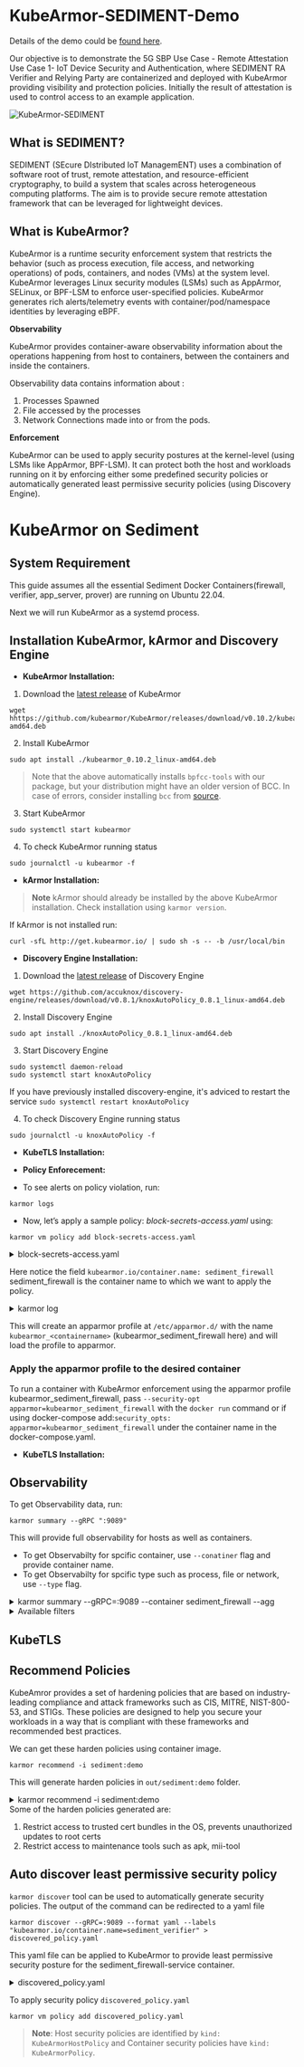 # KubeArmor-SEDIMENT-Demo

Details of the demo could be [found here](https://wiki.lfnetworking.org/pages/viewpage.action?pageId=82905466).

Our objective is to demonstrate the 5G SBP Use Case - Remote Attestation Use Case 1- IoT Device Security and Authentication, where SEDIMENT RA Verifier and Relying Party are containerized and deployed with KubeArmor providing visibility and protection policies. Initially the result of attestation is used to control access to an example application.

![KubeArmor-SEDIMENT](https://github.com/5G-Super-Blue-Print/KubeArmor-SEDIMENT-Demo/assets/9133227/7bab302e-f3d0-4e49-b9a8-0914a83204c5)

## What is SEDIMENT?

SEDIMENT (SEcure DIstributed IoT ManagemENT) uses a combination of software root of trust, remote attestation, and resource-efficient cryptography, to build a system that scales across heterogeneous computing platforms. The aim is to provide secure remote attestation framework that can be leveraged for lightweight devices.

## What is KubeArmor? 

KubeArmor is a runtime security enforcement system that restricts the behavior (such as process execution, file access, and networking operations) of pods, containers, and nodes (VMs) at the system level. KubeArmor leverages Linux security modules (LSMs) such as AppArmor, SELinux, or BPF-LSM to enforce user-specified policies. KubeArmor generates rich alerts/telemetry events with container/pod/namespace identities by leveraging eBPF.

**Observability**

KubeArmor provides container-aware observability information about the operations happening from host to containers, between the containers and inside the containers.

Observability data contains information about :

1) Processes Spawned
2) File accessed by the processes
3) Network Connections made into or from the pods.

**Enforcement**

KubeArmor can be used to apply security postures at the kernel-level (using LSMs like AppArmor, BPF-LSM). It can protect both the host and workloads running on it by enforcing either some predefined security policies or automatically generated least permissive security policies (using Discovery Engine).

# KubeArmor on Sediment

## System Requirement

This guide assumes all the essential Sediment Docker Containers(firewall, verifier, app_server, prover) are running on Ubuntu 22.04.

Next we will run KubeArmor as a systemd process.

## Installation KubeArmor, kArmor and Discovery Engine

* **KubeArmor Installation:**

1. Download the [latest release](https://github.com/kubearmor/KubeArmor/releases) of KubeArmor  

```
wget hhttps://github.com/kubearmor/KubeArmor/releases/download/v0.10.2/kubearmor_0.10.2_linux-amd64.deb
```

2. Install KubeArmor 

```
sudo apt install ./kubearmor_0.10.2_linux-amd64.deb
```

> Note that the above automatically installs `bpfcc-tools` with our package, but your distribution might have an older version of BCC. In case of errors, consider installing `bcc` from [source](https://github.com/iovisor/bcc/blob/master/INSTALL.md#source).

3. Start KubeArmor

```
sudo systemctl start kubearmor
```

4. To check KubeArmor running status

```
sudo journalctl -u kubearmor -f
```



* **kArmor Installation:**

> **Note** kArmor should already be installed by the above KubeArmor installation. Check installation using `karmor version`.  

If kArmor is not installed run:    

```
curl -sfL http://get.kubearmor.io/ | sudo sh -s -- -b /usr/local/bin
```

* **Discovery Engine Installation:**

1. Download the [latest release](https://github.com/accuknox/discovery-engine/releases) of Discovery Engine  

```
wget https://github.com/accuknox/discovery-engine/releases/download/v0.8.1/knoxAutoPolicy_0.8.1_linux-amd64.deb
```

2. Install Discovery Engine 

```
sudo apt install ./knoxAutoPolicy_0.8.1_linux-amd64.deb
```

3. Start Discovery Engine  

```
sudo systemctl daemon-reload  
sudo systemctl start knoxAutoPolicy
```
If you have previously installed discovery-engine, it's adviced to restart the service `sudo systemctl restart knoxAutoPolicy`

4. To check Discovery Engine running status

```
sudo journalctl -u knoxAutoPolicy -f
```
* **KubeTLS Installation:**


* **Policy Enforecement:**

* To see alerts on policy violation, run:

```
karmor logs
```

* Now, let’s apply a sample policy: *block-secrets-access.yaml* using:

```
karmor vm policy add block-secrets-access.yaml
```

<details>
<summary>block-secrets-access.yaml</summary>

```yaml
apiVersion: security.kubearmor.com/v1
kind: KubeArmorPolicy
metadata:
  name: block-certificates-access
spec:
  severity: 10
  message: "a critical file was accessed"
  tags:
  - WARNING
  selector:
    matchLabels:
      kubearmor.io/container.name: sediment_firewall
  process:
    matchPaths:
      - path: /usr/sbin/update-ca-certificates
  file:
    matchDirectories:
    - dir: /usr/share/ca-certificates/
      recursive: true
    - dir: /etc/ssl/
      recursive: true
  action:
    Block
```
</details>

Here notice the field `kubearmor.io/container.name: sediment_firewall` sediment_firewall is the container name to which we want to apply the policy.

<details>
<summary>karmor log</summary>

```yaml
HostName: ip-172-31-0-78
NamespaceName: container_namespace
PodName: sediment_firewall
ContainerName: sediment_firewall
ContainerID: fdce222f5fc47175b539384e866f7594df8984bb7e6b4f0bb0195b8028c43e5b
Type: MatchedPolicy
PolicyName: sediment-demo-trusted-cert-mod
Severity: 1
Message: Credentials modification denied
Source: /usr/bin/touch a.pem
Resource: /etc/ssl/a.pem
Operation: File
Action: Block
Data: syscall=SYS_OPENAT fd=-100 flags=O_WRONLY|O_CREAT|O_NOCTTY|O_NONBLOCK
Enforcer: BPFLSM
Result: Permission denied
ATags: [MITRE MITRE_T1552_unsecured_credentials FGT1555 5G]
HostPID: 12408
HostPPID: 12241
PID: 456
PPID: 425
ParentProcessName: /usr/bin/bash
ProcessName: /usr/bin/touch
Tags: MITRE,MITRE_T1552_unsecured_credentials,FGT1555,5G
```

<details>
<summary>Available filters</summary>

```
--logFilter <system|policy|all> - Filter to receive general system logs (system) or alerts on policy violation (policy) or both (all).
--logType <ContainerLog|HostLog> - Source of logs - ContainerLog: logs from containers or HostLog: logs from the host
--operation <Process|File|Network> - Type of logs based on process, file or network
--container - Specify container name to view container specific logs
```
</details>

</details>


This will create an apparmor profile at `/etc/apparmor.d/` with the name `kubearmor_<containername>` (kubearmor_sediment_firewall here) and will load the profile to apparmor.
 
### Apply the apparmor profile to the desired container
To run a container with KubeArmor enforcement using the apparmor profile kubearmor_sediment_firewall, pass `--security-opt apparmor=kubearmor_sediment_firewall` with the `docker run` command or if using docker-compose add:`security_opts: apparmor=kubearmor_sediment_firewall` under the container name in the docker-compose.yaml.

* **KubeTLS Installation:**


## Observability

To get Observability data, run:

```
karmor summary --gRPC ":9089"
```

This will provide full observability for hosts as well as containers.

* To get Observabilty for spcific container, use `--conatiner` flag and provide container name.
* To get Observabilty for spcific type such as process, file or network, use `--type` flag.

<details>
<summary>karmor summary --gRPC=:9089 --container sediment_firewall --agg</summary>

```
  Pod Name        sediment_firewall    
  Namespace Name  container_namespace  
  Cluster Name                         
  Container Name  sediment_firewall    
  Labels                               

File Data
+-------------------------------+---------------------------------------------------------------------------------------------------+-------+------------------------------+--------+
|          SRC PROCESS          |                                       DESTINATION FILE PATH                                       | COUNT |      LAST UPDATED TIME       | STATUS |
+-------------------------------+---------------------------------------------------------------------------------------------------+-------+------------------------------+--------+
| /bin/sh                       | /etc/ld.so.cache                                                                                  | 1     | Fri Jun 30 12:10:45 UTC 2023 | Allow  |
| /bin/sh                       | /usr/lib/x86_64-linux-gnu/                                                                        | 1     | Fri Jun 30 12:10:45 UTC 2023 | Allow  |
| /home/sediment/build/firewall | /                                                                                                 | 2     | Fri Jun 30 12:10:27 UTC 2023 | Allow  |
| /home/sediment/build/firewall | /dev/                                                                                             | 157   | Fri Jun 30 12:13:46 UTC 2023 | Allow  |
| /home/sediment/build/firewall | /etc/group                                                                                        | 1     | Fri Jun 30 12:10:27 UTC 2023 | Allow  |
| /home/sediment/build/firewall | /etc/ld.so.cache                                                                                  | 1     | Fri Jun 30 12:10:27 UTC 2023 | Allow  |
| /home/sediment/build/firewall | /home/sediment/configs/boards/+                                                                   | 1     | Fri Jun 30 12:10:27 UTC 2023 | Allow  |
| /home/sediment/build/firewall | /home/sediment/data                                                                               | 1     | Fri Jun 30 12:10:45 UTC 2023 | Allow  |
| /home/sediment/build/firewall | /home/sediment/data/                                                                              | 7     | Fri Jun 30 12:10:45 UTC 2023 | Allow  |
| /home/sediment/build/firewall | /proc/8605/mountinfo                                                                              | 1     | Fri Jun 30 12:10:26 UTC 2023 | Allow  |
| /home/sediment/build/firewall | /pts/0                                                                                            | 1     | Fri Jun 30 12:10:27 UTC 2023 | Allow  |
| /home/sediment/build/firewall | /pts/ptmx                                                                                         | 1     | Fri Jun 30 12:10:27 UTC 2023 | Allow  |
| /home/sediment/build/firewall | /sys/kernel/mm/transparent_hugepage/hpage_pmd_size                                                | 1     | Fri Jun 30 12:10:26 UTC 2023 | Allow  |
| /home/sediment/build/firewall | /usr/lib/x86_64-linux-gnu/                                                                        | 12    | Fri Jun 30 12:10:27 UTC 2023 | Allow  |
| /home/sediment/build/firewall | /var/lib/docker/overlay2/e745fee3d3fb80506a11f87c21719d7824bae6998e292bcd72b78d154ce091fc/merged  | 1     | Fri Jun 30 12:10:27 UTC 2023 | Allow  |
| /home/sediment/build/firewall | /var/lib/docker/overlay2/e745fee3d3fb80506a11f87c21719d7824bae6998e292bcd72b78d154ce091fc/merged/ | 17    | Fri Jun 30 12:10:26 UTC 2023 | Allow  |
+-------------------------------+---------------------------------------------------------------------------------------------------+-------+------------------------------+--------+


Ingress connections
+----------+-------------------------------+---------------+------+-----------+--------+-------+------------------------------+
| PROTOCOL |            COMMAND            |  POD/SVC/IP   | PORT | NAMESPACE | LABELS | COUNT |      LAST UPDATED TIME       |
+----------+-------------------------------+---------------+------+-----------+--------+-------+------------------------------+
| TCP      | /home/sediment/build/firewall | 192.168.2.200 | 8000 |           |        | 38    | Fri Jun 30 12:13:46 UTC 2023 |
| TCP      | /home/sediment/build/firewall | 192.168.2.101 | 8000 |           |        | 1     | Fri Jun 30 12:10:45 UTC 2023 |
+----------+-------------------------------+---------------+------+-----------+--------+-------+------------------------------+


Egress connections
+----------+-------------------------------+---------------+------+-----------+--------+-------+------------------------------+
| PROTOCOL |            COMMAND            |  POD/SVC/IP   | PORT | NAMESPACE | LABELS | COUNT |      LAST UPDATED TIME       |
+----------+-------------------------------+---------------+------+-----------+--------+-------+------------------------------+
| TCP      | /home/sediment/build/firewall | 192.168.2.101 | 8100 |           |        | 1     | Fri Jun 30 12:10:45 UTC 2023 |
| TCP      | /home/sediment/build/firewall | 192.168.2.102 | 8001 |           |        | 36    | Fri Jun 30 12:13:46 UTC 2023 |
+----------+-------------------------------+---------------+------+-----------+--------+-------+------------------------------+


Bind Points
+------------+-------------------------------+-----------+--------------+-------+------------------------------+
|  PROTOCOL  |            COMMAND            | BIND PORT | BIND ADDRESS | COUNT |      LAST UPDATED TIME       |
+------------+-------------------------------+-----------+--------------+-------+------------------------------+
| AF_INET    | /home/sediment/build/firewall | 8000      | 0.0.0.0      | 1     | Fri Jun 30 12:10:26 UTC 2023 |
| AF_NETLINK | /home/sediment/build/firewall |           |              | 2     | Fri Jun 30 12:10:26 UTC 2023 |
+------------+-------------------------------+-----------+--------------+-------+------------------------------+
```
</details>
<details>
<summary>Available filters</summary>

```
Flags:
      --agg                Aggregate destination files/folder path
      --cluster string     Cluster name
      --container string   Container name
      --gRPC string        gRPC server information
  -h, --help               help for summary
  -l, --labels string      Labels
  -n, --namespace string   Namespace
  -o, --output string      Export Summary Data in JSON (karmor summary -o json)
  -p, --pod string         PodName
      --rev-dns-lookup     Reverse DNS Lookup
  -t, --type string        Summary filter type : process|file|network  (default "process,file,network")
```
</details>

## KubeTLS


## Recommend Policies

KubeAmror provides a set of hardening policies that are based on industry-leading compliance and attack frameworks such as CIS, MITRE, NIST-800-53, and STIGs. These policies are designed to help you secure your workloads in a way that is compliant with these frameworks and recommended best practices.

We can get these harden policies using container image.
```
karmor recommend -i sediment:demo
```
This will generate harden policies in `out/sediment:demo` folder.

<details>
<summary>karmor recommend -i sediment:demo</summary>

```
INFO[0000] Found outdated version of policy-templates    Current Version=v0.2.3
INFO[0000] Downloading latest version [v0.2.1]          
INFO[0000] policy-templates updated                      Updated Version=v0.2.1
INFO[0000] pulling image                                 image="sediment:demo"
WARN[0001] Failed to pull image. Dumping generic policies. 
INFO[0001] No runtime policy generated for //sediment:demo 
created policy out/sediment-demo/maint-tools-access.yaml ...
created policy out/sediment-demo/trusted-cert-mod.yaml ...
created policy out/sediment-demo/system-owner-discovery.yaml ...
created policy out/sediment-demo/write-under-bin-dir.yaml ...
created policy out/sediment-demo/write-under-dev-dir.yaml ...
created policy out/sediment-demo/cronjob-cfg.yaml ...
created policy out/sediment-demo/pkg-mngr-exec.yaml ...
created policy out/sediment-demo/k8s-client-tool-exec.yaml ...
created policy out/sediment-demo/remote-file-copy.yaml ...
created policy out/sediment-demo/write-in-shm-dir.yaml ...
created policy out/sediment-demo/write-etc-dir.yaml ...
created policy out/sediment-demo/shell-history-mod.yaml ...
created policy out/sediment-demo/file-integrity-monitoring.yaml ...
output report in out/report.txt ...
  Container               | sediment:demo      
  OS                      | linux              
  Arch                    |                    
  Distro                  |                    
  Output Directory        | out/sediment-demo  
  policy-template version | v0.1.9             
+--------------------------------+--------------------------------+----------+--------+---------------------------------------------------+
|             POLICY             |           SHORT DESC           | SEVERITY | ACTION |                       TAGS                        |
+--------------------------------+--------------------------------+----------+--------+---------------------------------------------------+
| maint-tools-access.yaml        | Restrict access to maintenance | 1        | Audit  | PCI_DSS                                           |
|                                | tools (apk, mii-tool, ...)     |          |        | MITRE                                             |
+--------------------------------+--------------------------------+----------+--------+---------------------------------------------------+
| trusted-cert-mod.yaml          | Restrict access to trusted     | 1        | Block  | MITRE                                             |
|                                | certificated bundles in the OS |          |        | MITRE_T1552_unsecured_credentials                 |
|                                | image                          |          |        |                                                   |
+--------------------------------+--------------------------------+----------+--------+---------------------------------------------------+
| system-owner-discovery.yaml    | System Information Discovery   | 3        | Block  | MITRE                                             |
|                                | - block system owner discovery |          |        | MITRE_T1082_system_information_discovery          |
|                                | commands                       |          |        |                                                   |
+--------------------------------+--------------------------------+----------+--------+---------------------------------------------------+
| write-under-bin-dir.yaml       | System and Information         | 5        | Block  | NIST NIST_800-53_AU-2                             |
|                                | Integrity - System Monitoring  |          |        | NIST_800-53_SI-4 MITRE                            |
|                                | make directory under /bin/     |          |        | MITRE_T1036_masquerading                          |
+--------------------------------+--------------------------------+----------+--------+---------------------------------------------------+
| write-under-dev-dir.yaml       | System and Information         | 5        | Audit  | NIST NIST_800-53_AU-2                             |
|                                | Integrity - System Monitoring  |          |        | NIST_800-53_SI-4 MITRE                            |
|                                | make files under /dev/         |          |        | MITRE_T1036_masquerading                          |
+--------------------------------+--------------------------------+----------+--------+---------------------------------------------------+
| cronjob-cfg.yaml               | System and Information         | 5        | Audit  | NIST SI-4                                         |
|                                | Integrity - System Monitoring  |          |        | NIST_800-53_SI-4                                  |
|                                | Detect access to cronjob files |          |        | CIS CIS_Linux                                     |
|                                |                                |          |        | CIS_5.1_Configure_Cron                            |
+--------------------------------+--------------------------------+----------+--------+---------------------------------------------------+
| pkg-mngr-exec.yaml             | System and Information         | 5        | Block  | NIST                                              |
|                                | Integrity - Least              |          |        | NIST_800-53_CM-7(4)                               |
|                                | Functionality deny execution   |          |        | SI-4 process                                      |
|                                | of package manager process in  |          |        | NIST_800-53_SI-4                                  |
|                                | container                      |          |        |                                                   |
+--------------------------------+--------------------------------+----------+--------+---------------------------------------------------+
| k8s-client-tool-exec.yaml      | Adversaries may abuse a        | 5        | Block  | MITRE_T1609_container_administration_command      |
|                                | container administration       |          |        | MITRE_TA0002_execution                            |
|                                | service to execute commands    |          |        | MITRE_T1610_deploy_container                      |
|                                | within a container.            |          |        | MITRE NIST_800-53 NIST_800-53_AU-2                |
|                                |                                |          |        | NIST_800-53_SI-4 NIST                             |
+--------------------------------+--------------------------------+----------+--------+---------------------------------------------------+
| remote-file-copy.yaml          | The adversary is trying to     | 5        | Block  | MITRE                                             |
|                                | steal data.                    |          |        | MITRE_TA0008_lateral_movement                     |
|                                |                                |          |        | MITRE_TA0010_exfiltration                         |
|                                |                                |          |        | MITRE_TA0006_credential_access                    |
|                                |                                |          |        | MITRE_T1552_unsecured_credentials                 |
|                                |                                |          |        | NIST_800-53_SI-4(18) NIST                         |
|                                |                                |          |        | NIST_800-53 NIST_800-53_SC-4                      |
+--------------------------------+--------------------------------+----------+--------+---------------------------------------------------+
| write-in-shm-dir.yaml          | The adversary is trying to     | 5        | Block  | MITRE_execution                                   |
|                                | write under shm folder         |          |        | MITRE                                             |
+--------------------------------+--------------------------------+----------+--------+---------------------------------------------------+
| write-etc-dir.yaml             | The adversary is trying to     | 5        | Block  | NIST_800-53_SI-7 NIST                             |
|                                | avoid being detected.          |          |        | NIST_800-53_SI-4 NIST_800-53                      |
|                                |                                |          |        | MITRE_T1562.001_disable_or_modify_tools           |
|                                |                                |          |        | MITRE_T1036.005_match_legitimate_name_or_location |
|                                |                                |          |        | MITRE_TA0003_persistence                          |
|                                |                                |          |        | MITRE MITRE_T1036_masquerading                    |
|                                |                                |          |        | MITRE_TA0005_defense_evasion                      |
+--------------------------------+--------------------------------+----------+--------+---------------------------------------------------+
| shell-history-mod.yaml         | Adversaries may delete or      | 5        | Block  | NIST NIST_800-53 NIST_800-53_CM-5                 |
|                                | modify artifacts generated     |          |        | NIST_800-53_AU-6(8)                               |
|                                | within systems to remove       |          |        | MITRE_T1070_indicator_removal_on_host             |
|                                | evidence.                      |          |        | MITRE MITRE_T1036_masquerading                    |
+--------------------------------+--------------------------------+----------+--------+---------------------------------------------------+
| file-integrity-monitoring.yaml | File Integrity Monitoring      | 1        | Block  | NIST NIST_800-53_AU-2                             |
|                                |                                |          |        | NIST_800-53_SI-4 MITRE                            |
|                                |                                |          |        | MITRE_T1036_masquerading                          |
|                                |                                |          |        | MITRE_T1565_data_manipulation                     |
+--------------------------------+--------------------------------+----------+--------+---------------------------------------------------+

```
</details>
Some of the harden policies generated are:

1) Restrict access to trusted cert bundles in the OS, prevents unauthorized updates to root certs
2) Restrict access to maintenance tools such as apk, mii-tool



## Auto discover least permissive security policy

`karmor discover` tool can be used to automatically generate security policies. The output of the command can be redirected to a yaml file
```
karmor discover --gRPC=:9089 --format yaml --labels "kubearmor.io/container.name=sediment_verifier" > discovered_policy.yaml
```
This yaml file can be applied to KubeArmor to provide least permissive security posture for the sediment_firewall-service container.  

<details>
<summary>discovered_policy.yaml</summary>

```
apiVersion: security.kubearmor.com/v1
kind: KubeArmorPolicy
metadata:
  name: autopol-system-165939104
  namespace: container_namespace
spec:
  action: Allow
  file:
    matchDirectories:
    - dir: /
      recursive: true
    - dir: /lib/x86_64-linux-gnu/
      recursive: true
    matchPaths:
    - path: /home/sediment/build/verifier
      readOnly: true
  process:
    matchPaths:
    - path: /home/sediment/build/verifier
  selector:
    matchLabels:
      kubearmor.io/container.name: sediment_verifier
  severity: 1

```
</details>

To apply security policy `discovered_policy.yaml`  

```
karmor vm policy add discovered_policy.yaml
```
> **Note**: Host security policies are identified by `kind: KubeArmorHostPolicy` and Container security policies have `kind: KubeArmorPolicy`. 

